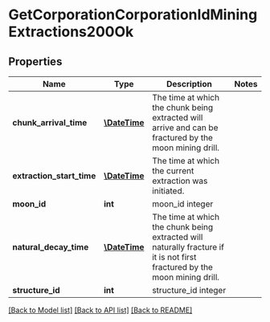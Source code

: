 # GetCorporationCorporationIdMiningExtractions200Ok

## Properties
Name | Type | Description | Notes
------------ | ------------- | ------------- | -------------
**chunk_arrival_time** | [**\DateTime**](\DateTime.md) | The time at which the chunk being extracted will arrive and can be fractured by the moon mining drill. | 
**extraction_start_time** | [**\DateTime**](\DateTime.md) | The time at which the current extraction was initiated. | 
**moon_id** | **int** | moon_id integer | 
**natural_decay_time** | [**\DateTime**](\DateTime.md) | The time at which the chunk being extracted will naturally fracture if it is not first fractured by the moon mining drill. | 
**structure_id** | **int** | structure_id integer | 

[[Back to Model list]](../../README.md#documentation-for-models) [[Back to API list]](../../README.md#documentation-for-api-endpoints) [[Back to README]](../../README.md)

